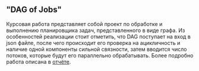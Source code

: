## "DAG of Jobs"
Курсовая работа представляет собой проект по обработке и выполнению планировщика задач, представленного в виде графа. Из особенностей реализации стоит отметить, что DAG поступает на вход в json файле, после чего происходит его проверка на ацикличность и наличие одной компоненты сильной связности, затем вводится число потоков, которые будут его параллельно обрабатывать. Более подробно работа описана в [отчёте](https://github.com/Sly-al/OS-labs/blob/master/KP/doc/кп.pdf).
